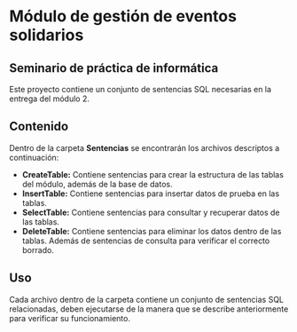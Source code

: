 # Módulo de gestión de eventos solidarios
## Seminario de práctica de informática

Este proyecto contiene un conjunto de sentencias SQL necesarias en la entrega del módulo 2.

## Contenido

Dentro de la carpeta **Sentencias** se encontrarán los archivos descriptos a continuación:

- **CreateTable:** Contiene sentencias para crear la estructura de las tablas del módulo, además de la base de datos.
- **InsertTable:** Contiene sentencias para insertar datos de prueba en las tablas.
- **SelectTable:** Contiene sentencias para consultar y recuperar datos de las tablas.
- **DeleteTable:** Contiene sentencias para eliminar los datos dentro de las tablas. Además de sentencias de consulta para verificar el correcto borrado.

## Uso
Cada archivo dentro de la carpeta contiene un conjunto de sentencias SQL relacionadas, deben ejecutarse de la manera que se describe anteriormente para verificar su funcionamiento.


